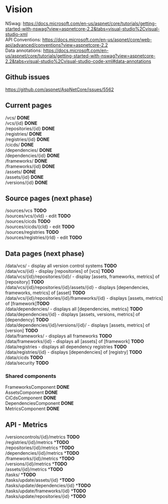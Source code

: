 # Vision

NSwag: https://docs.microsoft.com/en-us/aspnet/core/tutorials/getting-started-with-nswag?view=aspnetcore-2.2&tabs=visual-studio%2Cvisual-studio-xml    
API Conventions: https://docs.microsoft.com/en-us/aspnet/core/web-api/advanced/conventions?view=aspnetcore-2.2    
Data annotations: https://docs.microsoft.com/en-us/aspnet/core/tutorials/getting-started-with-nswag?view=aspnetcore-2.2&tabs=visual-studio%2Cvisual-studio-code-xml#data-annotations    

## Github issues

https://github.com/aspnet/AspNetCore/issues/5562  
 
## Current pages

/vcs/ **DONE**  
/vcs/{id} **DONE**  
/repositories/{id}  **DONE**  
/registries/ **DONE**  
/registries/{id} **DONE**  
/cicds/ **DONE**  
/dependencies/ **DONE**  
/dependencies/{id} **DONE**  
/frameworks/ **DONE**  
/frameworks/{id} **DONE**  
/assets/ **DONE**  
/assets/{id} **DONE**  
/versions/{id} **DONE**  

## Source pages (next phase)

/sources/vcs **TODO**  
/sources/vcs/{vId} - edit **TODO**  
/sources/cicds  **TODO**  
/sources/cicds/{cId} - edit **TODO**  
/sources/registries  **TODO**  
/sources/registries/{rId} - edit **TODO**  

## Data pages (next phase)

/data/vcs/ - display all version control systems **TODO**   
/data/vcs/{id} - display [repositories] of [vcs]  **TODO**  
/data/vcs/{id}/repositories/{id}/ - display [assets, frameworks, metrics] of [repository]  **TODO**  
/data/vcs/{id}/repositories/{id}/assets/{id} - displays [dependencies, frameworks, metrics] of [asset]  **TODO**  
/data/vcs/{id}/repositories/{id}/frameworks/{id} - displays [assets, metrics] of [framework]**TODO**    
/data/dependencies/ - displays all [dependencies, metrics]  **TODO**  
/data/dependencies/{id} - displays [assets, versions, metrics] of [dependency]  **TODO**  
/data/dependencies/{id}/versions/{id}/ - displays [assets, metrics] of [version]  **TODO**  
/data/frameworks/ - displays all frameworks  **TODO**  
/data/frameworks/{id} - displays all [assets] of [framework]  **TODO**  
/data/registries - displays all dependency registries  **TODO**  
/data/registries/{id}  - displays [dependencies] of [registry]  **TODO**  
/data/cicds  **TODO**  
/data/security  **TODO**  

### Shared components

FrameworksComponent **DONE**  
AssetsComponent **DONE**  
CiCdsComponent **DONE**  
DependenciesComponent **DONE**  
MetricsComponent **DONE**  

## API - Metrics

/versioncontrols/{id}/metrics **TODO**  
/registries/{id}/metrics ***TODO**  
/repositories/{id}/metrics ***TODO**  
/dependencies/{id}/metrics ***TODO**  
/frameworks/{id}/metrics ***TODO**  
/versions/{id}/metrics ***TODO**  
/assets/{id}/metrics ***TODO**  
/tasks/ ***TODO**  
/tasks/update/assets/{id} ***TODO**  
/tasks/update/dependencies/{id} ***TODO**  
/tasks/update/frameworks/{id} ***TODO**  
/tasks/update/repositories/{id} ***TODO**  

